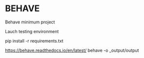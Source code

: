 # BEHAVE
Behave minimum project

Lauch testing environment

pip install -r requirements.txt

https://behave.readthedocs.io/en/latest/
 behave -o _output/output